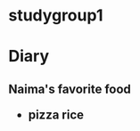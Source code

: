 # studygroup1
<html>
<head>

<body>

<h1>
Diary
</h1>
<h2>
Naima's favorite food
<ul>
<li>
pizza
rice
</li>
</ul>

</h2>





</body>
</html>
